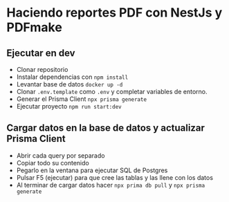 # Haciendo reportes PDF con NestJs y PDFmake

## Ejecutar en dev

- Clonar repositorio
- Instalar dependencias con `npm install`
- Levantar base de datos `docker up -d`
- Clonar `.env.template` como `.env` y completar variables de entorno.
- Generar el Prisma Client `npx prisma generate`
- Ejecutar proyecto `npm run start:dev`

## Cargar datos en la base de datos y actualizar Prisma Client

- Abrir cada query por separado
- Copiar todo su contenido
- Pegarlo en la ventana para ejecutar SQL de Postgres
- Pulsar F5 (ejecutar) para que cree las tablas y las llene con los datos
- Al terminar de cargar datos hacer `npx prima db pull` y `npx prisma generate`
